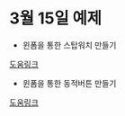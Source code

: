 # 3월 15일 예제

- 윈폼을 통한 스탑워치 만들기

[도움링크](https://afsdzvcx123.tistory.com/entry/C-%EC%9C%88%ED%8F%BC-C-%EC%9C%88%EB%8F%84%EC%9A%B0-%EC%96%B4%ED%94%8C%EB%A6%AC%EC%BC%80%EC%9D%B4%EC%85%98%EC%9C%BC%EB%A1%9C-StopWatch%EC%8A%A4%ED%86%B1%EC%9B%8C%EC%B9%98-%EB%A7%8C%EB%93%A4%EA%B8%B0?category=784689)

- 윈폼을 통한 동적버튼 만들기

[도움링크](https://afsdzvcx123.tistory.com/entry/C-%EC%9C%88%ED%8F%BC-%EC%9C%88%ED%8F%BC-%EB%B2%84%ED%8A%BC-%EB%8F%99%EC%A0%81%EC%9C%BC%EB%A1%9C-%EC%83%9D%EC%84%B1%ED%95%98%EA%B8%B0Dynamic-Button?category=784689)

